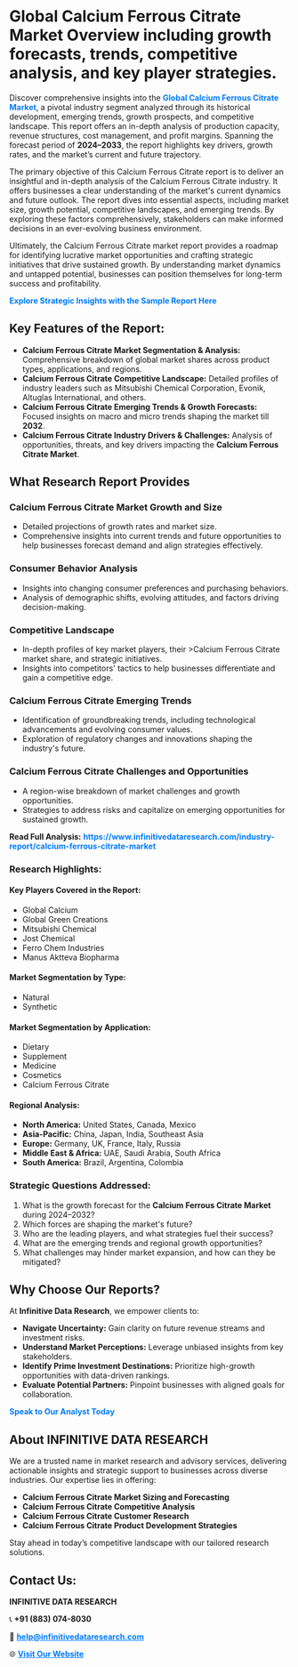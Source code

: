<h1>Global Calcium Ferrous Citrate Market Overview including growth forecasts, trends, competitive analysis, and key player strategies.</h1>
<p>
Discover comprehensive insights into the 
<a href="https://www.infinitivedataresearch.com/industry-report/calcium-ferrous-citrate-market" rel="dofollow" style="color: #007BFF; text-decoration: none;"><strong>Global Calcium Ferrous Citrate Market</strong></a>, a pivotal industry segment analyzed through its historical development, emerging trends, growth prospects, and competitive landscape. This report offers an in-depth analysis of production capacity, revenue structures, cost management, and profit margins. Spanning the forecast period of <strong>2024–2033</strong>, the report highlights key drivers, growth rates, and the market’s current and future trajectory.
</p>
<p>
The primary objective of this Calcium Ferrous Citrate report is to deliver an insightful and in-depth analysis of the Calcium Ferrous Citrate industry. It offers businesses a clear understanding of the market's current dynamics and future outlook. The report dives into essential aspects, including market size, growth potential, competitive landscapes, and emerging trends. By exploring these factors comprehensively, stakeholders can make informed decisions in an ever-evolving business environment.
</p>
<p>
Ultimately, the Calcium Ferrous Citrate market report provides a roadmap for identifying lucrative market opportunities and crafting strategic initiatives that drive sustained growth. By understanding market dynamics and untapped potential, businesses can position themselves for long-term success and profitability.
</p>
<p>
<a href="https://www.infinitivedataresearch.com/request-sample/reportId=112149" style="color: #007BFF; text-decoration: none;"><strong>Explore Strategic Insights with the Sample Report Here</strong></a>
</p>

<h2>Key Features of the Report:</h2>
<ul>
<li><strong>Calcium Ferrous Citrate Market Segmentation & Analysis:</strong> Comprehensive breakdown of global market shares across product types, applications, and regions.</li>
<li><strong>Calcium Ferrous Citrate Competitive Landscape:</strong> Detailed profiles of industry leaders such as Mitsubishi Chemical Corporation, Evonik, Altuglas International, and others.</li>
<li><strong>Calcium Ferrous Citrate Emerging Trends & Growth Forecasts:</strong> Focused insights on macro and micro trends shaping the market till <strong>2032</strong>.</li>
<li><strong>Calcium Ferrous Citrate Industry Drivers & Challenges:</strong> Analysis of opportunities, threats, and key drivers impacting the <strong>Calcium Ferrous Citrate Market</strong>.</li>
</ul>

<h2>What Research Report Provides</h2>
<h3>Calcium Ferrous Citrate Market Growth and Size</h3>
<ul>
<li>Detailed projections of growth rates and market size.</li>
<li>Comprehensive insights into current trends and future opportunities to help businesses forecast demand and align strategies effectively.</li>
</ul>

<h3>Consumer Behavior Analysis</h3>
<ul>
<li>Insights into changing consumer preferences and purchasing behaviors.</li>
<li>Analysis of demographic shifts, evolving attitudes, and factors driving decision-making.</li>
</ul>

<h3>Competitive Landscape</h3>
<ul>
<li>In-depth profiles of key market players, their >Calcium Ferrous Citrate market share, and strategic initiatives.</li>
<li>Insights into competitors' tactics to help businesses differentiate and gain a competitive edge.</li>
</ul>

<h3>Calcium Ferrous Citrate Emerging Trends</h3>
<ul>
<li>Identification of groundbreaking trends, including technological advancements and evolving consumer values.</li>
<li>Exploration of regulatory changes and innovations shaping the industry's future.</li>
</ul>

<h3>Calcium Ferrous Citrate Challenges and Opportunities</h3>
<ul>
<li>A region-wise breakdown of market challenges and growth opportunities.</li>
<li>Strategies to address risks and capitalize on emerging opportunities for sustained growth.</li>
</ul>
<p><strong>Read Full Analysis:</strong> <a href="https://www.infinitivedataresearch.com/industry-report/calcium-ferrous-citrate-market" rel="dofollow" style="color: #007BFF; text-decoration: none;"><strong>https://www.infinitivedataresearch.com/industry-report/calcium-ferrous-citrate-market</strong></a></p>
<h3>Research Highlights:</h3>
<h4>Key Players Covered in the Report:</h4>
<ul><li>Global Calcium</li><li>Global Green Creations</li><li>Mitsubishi Chemical</li><li>Jost Chemical</li><li>Ferro Chem Industries</li><li>Manus Aktteva Biopharma</li></ul>
<h4>Market Segmentation by Type:</h4>
<ul><li>Natural</li><li>Synthetic</li></ul>
<h4>Market Segmentation by Application:</h4>
<ul><li>Dietary</li><li>Supplement</li><li>Medicine</li><li>Cosmetics</li><li>Calcium Ferrous Citrate</li></ul>

<h4>Regional Analysis:</h4>
<ul>
<li><strong>North America:</strong> United States, Canada, Mexico</li>
<li><strong>Asia-Pacific:</strong> China, Japan, India, Southeast Asia</li>
<li><strong>Europe:</strong> Germany, UK, France, Italy, Russia</li>
<li><strong>Middle East & Africa:</strong> UAE, Saudi Arabia, South Africa</li>
<li><strong>South America:</strong> Brazil, Argentina, Colombia</li>
</ul>

<h3>Strategic Questions Addressed:</h3>
<ol>
<li>What is the growth forecast for the <strong>Calcium Ferrous Citrate Market</strong> during 2024–2032?</li>
<li>Which forces are shaping the market's future?</li>
<li>Who are the leading players, and what strategies fuel their success?</li>
<li>What are the emerging trends and regional growth opportunities?</li>
<li>What challenges may hinder market expansion, and how can they be mitigated?</li>
</ol>

<h2>Why Choose Our Reports?</h2>
<p>At <strong>Infinitive Data Research</strong>, we empower clients to:</p>
<ul>
<li><strong>Navigate Uncertainty:</strong> Gain clarity on future revenue streams and investment risks.</li>
<li><strong>Understand Market Perceptions:</strong> Leverage unbiased insights from key stakeholders.</li>
<li><strong>Identify Prime Investment Destinations:</strong> Prioritize high-growth opportunities with data-driven rankings.</li>
<li><strong>Evaluate Potential Partners:</strong> Pinpoint businesses with aligned goals for collaboration.</li>
</ul>
<p><a href="https://www.infinitivedataresearch.com/industry-report/calcium-ferrous-citrate-market" rel="dofollow" style="color: #007BFF; text-decoration: none;"><strong>Speak to Our Analyst Today</strong></a></p>

<h2>About INFINITIVE DATA RESEARCH</h2>
<p>We are a trusted name in market research and advisory services, delivering actionable insights and strategic support to businesses across diverse industries. Our expertise lies in offering:</p>
<ul>
<li><strong>Calcium Ferrous Citrate Market Sizing and Forecasting</strong></li>
<li><strong>Calcium Ferrous Citrate Competitive Analysis</strong></li>
<li><strong>Calcium Ferrous Citrate Customer Research</strong></li>
<li><strong>Calcium Ferrous Citrate Product Development Strategies</strong></li>
</ul>
<p>Stay ahead in today’s competitive landscape with our tailored research solutions.</p>

<h2>Contact Us:</h2>
<p><strong>INFINITIVE DATA RESEARCH</strong></p>
<p>📞 <strong>+91 (883) 074-8030</strong></p>
<p>📧 <strong><a href="mailto:help@infinitivedataresearch.com" style="color: #007BFF;">help@infinitivedataresearch.com</a></strong></p>
<p>🌐 <strong><a href="https://www.infinitivedataresearch.com" rel="dofollow" style="color: #007BFF;">Visit Our Website</a></strong></p>